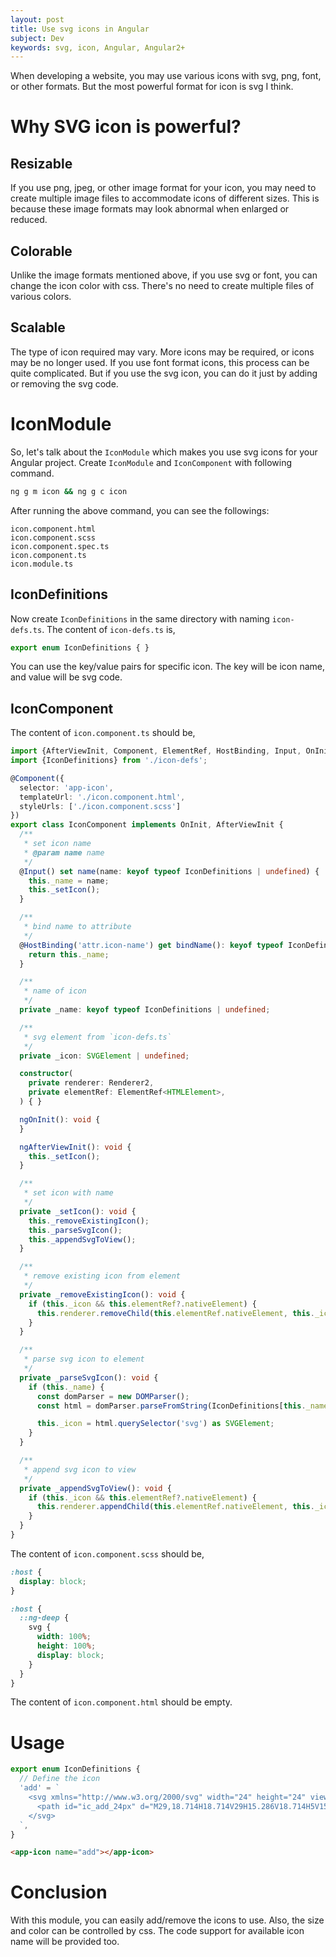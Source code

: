 ```yaml
---
layout: post
title: Use svg icons in Angular
subject: Dev
keywords: svg, icon, Angular, Angular2+
---
```


When developing a website, you may use various icons with svg, png, font, or other formats.
But the most powerful format for icon is svg I think.

# Why SVG icon is powerful?

## Resizable

If you use png, jpeg, or other image format for your icon,
you may need to create multiple image files to accommodate icons of different sizes.
This is because these image formats may look abnormal when enlarged or reduced.

## Colorable

Unlike the image formats mentioned above, if you use svg or font, you can change the icon color with css.
There's no need to create multiple files of various colors.

## Scalable

The type of icon required may vary. More icons may be required, or icons may be no longer used. 
If you use font format icons, this process can be quite complicated.
But if you use the svg icon, you can do it just by adding or removing the svg code.

# IconModule

So, let's talk about the `IconModule` which makes you use svg icons for your Angular project.
Create `IconModule` and `IconComponent` with following command.

```bash
ng g m icon && ng g c icon
```

After running the above command, you can see the followings:

```
icon.component.html
icon.component.scss
icon.component.spec.ts
icon.component.ts
icon.module.ts
```

## IconDefinitions

Now create `IconDefinitions` in the same directory with naming `icon-defs.ts`.
The content of `icon-defs.ts` is,

```typescript
export enum IconDefinitions { }
```

You can use the key/value pairs for specific icon.
The key will be icon name, and value will be svg code.

## IconComponent

The content of `icon.component.ts` should be,

```typescript
import {AfterViewInit, Component, ElementRef, HostBinding, Input, OnInit, Renderer2} from '@angular/core';
import {IconDefinitions} from './icon-defs';

@Component({
  selector: 'app-icon',
  templateUrl: './icon.component.html',
  styleUrls: ['./icon.component.scss']
})
export class IconComponent implements OnInit, AfterViewInit {
  /**
   * set icon name
   * @param name name
   */
  @Input() set name(name: keyof typeof IconDefinitions | undefined) {
    this._name = name;
    this._setIcon();
  }

  /**
   * bind name to attribute
   */
  @HostBinding('attr.icon-name') get bindName(): keyof typeof IconDefinitions | undefined {
    return this._name;
  }

  /**
   * name of icon
   */
  private _name: keyof typeof IconDefinitions | undefined;

  /**
   * svg element from `icon-defs.ts`
   */
  private _icon: SVGElement | undefined;

  constructor(
    private renderer: Renderer2,
    private elementRef: ElementRef<HTMLElement>,
  ) { }

  ngOnInit(): void {
  }

  ngAfterViewInit(): void {
    this._setIcon();
  }

  /**
   * set icon with name
   */
  private _setIcon(): void {
    this._removeExistingIcon();
    this._parseSvgIcon();
    this._appendSvgToView();
  }

  /**
   * remove existing icon from element
   */
  private _removeExistingIcon(): void {
    if (this._icon && this.elementRef?.nativeElement) {
      this.renderer.removeChild(this.elementRef.nativeElement, this._icon);
    }
  }

  /**
   * parse svg icon to element
   */
  private _parseSvgIcon(): void {
    if (this._name) {
      const domParser = new DOMParser();
      const html = domParser.parseFromString(IconDefinitions[this._name], 'text/html');

      this._icon = html.querySelector('svg') as SVGElement;
    }
  }

  /**
   * append svg icon to view
   */
  private _appendSvgToView(): void {
    if (this._icon && this.elementRef?.nativeElement) {
      this.renderer.appendChild(this.elementRef.nativeElement, this._icon);
    }
  }
}
```

The content of `icon.component.scss` should be,

```scss
:host {
  display: block;
}

:host {
  ::ng-deep {
    svg {
      width: 100%;
      height: 100%;
      display: block;
    }
  }
}
```

The content of `icon.component.html` should be empty.

# Usage

```typescript
export enum IconDefinitions {
  // Define the icon
  'add' = `
    <svg xmlns="http://www.w3.org/2000/svg" width="24" height="24" viewBox="0 0 24 24">
      <path id="ic_add_24px" d="M29,18.714H18.714V29H15.286V18.714H5V15.286H15.286V5h3.429V15.286H29Z" transform="translate(-5 -5)" fill="#c4c4c4"/>
    </svg>
  `,
}
```

```html
<app-icon name="add"></app-icon>
```

# Conclusion

With this module, you can easily add/remove the icons to use.
Also, the size and color can be controlled by css.
The code support for available icon name will be provided too.
